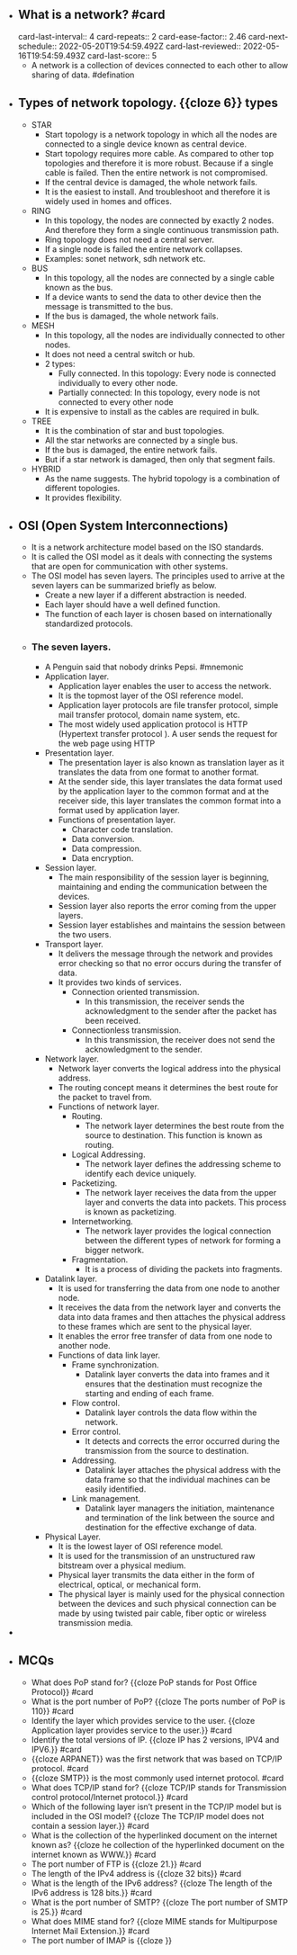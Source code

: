 - ## What is a network? #card
  card-last-interval:: 4
  card-repeats:: 2
  card-ease-factor:: 2.46
  card-next-schedule:: 2022-05-20T19:54:59.492Z
  card-last-reviewed:: 2022-05-16T19:54:59.493Z
  card-last-score:: 5
	- A network is a collection of devices connected to each other to allow sharing of data. #defination
- ## Types of network topology. {{cloze 6}} types
	- STAR
		- Start topology is a network topology in which all the nodes are connected to a single device known as central device.
		- Start topology requires more cable. As compared to other top topologies and therefore it is more robust. Because if a single cable is failed. Then the entire network is not compromised.
		- If the central device is damaged, the whole network fails.
		- It is the easiest to install. And troubleshoot and therefore it is widely used in homes and offices.
	- RING
		- In this topology, the nodes are connected by exactly 2 nodes. And therefore they form a single continuous transmission path.
		- Ring topology does not need a central server.
		- If a single node is failed the entire network collapses.
		- Examples: sonet network, sdh network etc.
	- BUS
		- In this topology, all the nodes are connected by a single cable known as the bus.
		- If a device wants to send the data to other device then the message is transmitted to the bus.
		- If the bus is damaged, the whole network fails.
	- MESH
		- In this topology, all the nodes are individually connected to other nodes.
		- It does not need a central switch or hub.
		- 2 types:
			- Fully connected. In this topology: Every node is connected individually to every other node.
			- Partially connected: In this topology, every node is not connected to every other node
		- It is expensive to install as the cables are required in bulk.
	- TREE
		- It is the combination of star and bust topologies.
		- All the star networks are connected by a single bus.
		- If the bus is damaged, the entire network fails.
		- But if a star network is damaged, then only that segment fails.
	- HYBRID
		- As the name suggests. The hybrid topology is a combination of different topologies.
		- It provides flexibility.
- ## OSI (Open System Interconnections)
	- It is a network architecture model based on the ISO standards.
	- It is called the OSI model as it deals with connecting the systems that are open for communication with other systems.
	- The OSI model has seven layers. The principles used to arrive at the seven layers can be summarized briefly as below.
		- Create a new layer if a different abstraction is needed.
		- Each layer should have a well defined function.
		- The function of each layer is chosen based on internationally standardized protocols.
	- ### The seven layers.
		- A Penguin said that nobody drinks Pepsi. #mnemonic
		- Application layer.
			- Application layer enables the user to access the network.
			- It is the topmost layer of the OSI reference model.
			- Application layer protocols are file transfer protocol, simple mail transfer protocol, domain name system, etc.
			- The most widely used application protocol is HTTP (Hypertext transfer protocol ). A user sends the request for the web page using HTTP
		- Presentation layer.
			- The presentation layer is also known as translation layer as it translates the data from one format to another format.
			- At the sender side, this layer translates the data format used by the application layer to the common format and at the receiver side, this layer translates the common format into a format used by application layer.
			- Functions of presentation layer.
				- Character code translation.
				- Data conversion.
				- Data compression.
				- Data encryption.
		- Session layer.
			- The main responsibility of the session layer is beginning, maintaining and ending the communication between the devices.
			- Session layer also reports the error coming from the upper layers.
			- Session layer establishes and maintains the session between the two users.
		- Transport layer.
			- It delivers the message through the network and provides error checking so that no error occurs during the transfer of data.
			- It provides two kinds of services.
				- Connection oriented transmission.
					- In this transmission, the receiver sends the acknowledgment to the sender after the packet has been received.
				- Connectionless transmission.
					- In this transmission, the receiver does not send the acknowledgment to the sender.
		- Network layer.
			- Network layer converts the logical address into the physical address.
			- The routing concept means it determines the best route for the packet to travel from.
			- Functions of network layer.
				- Routing.
					- The network layer determines the best route from the source to destination. This function is known as routing.
				- Logical Addressing.
					- The network layer defines the addressing scheme to identify each device uniquely.
				- Packetizing.
					- The network layer receives the data from the upper layer and converts the data into packets. This process is known as packetizing.
				- Internetworking.
					- The network layer provides the logical connection between the different types of network for forming a bigger network.
				- Fragmentation.
					- It is a process of dividing the packets into fragments.
		- Datalink layer.
			- It is used for transferring the data from one node to another node.
			- It receives the data from the network layer and converts the data into data frames and then attaches the physical address to these frames which are sent to the physical layer.
			- It enables the error free transfer of data from one node to another node.
			- Functions of data link layer.
				- Frame synchronization.
					- Datalink layer converts the data into frames and it ensures that the destination must recognize the starting and ending of each frame.
				- Flow control.
					- Datalink layer controls the data flow within the network.
				- Error control.
					- It detects and corrects the error occurred during the transmission from the source to destination.
				- Addressing.
					- Datalink layer attaches the physical address with the data frame so that the individual machines can be easily identified.
				- Link management.
					- Datalink layer managers the initiation, maintenance and termination of the link between the source and destination for the effective exchange of data.
		- Physical Layer.
			- It is the lowest layer of OSI reference model.
			- It is used for the transmission of an unstructured raw bitstream over a physical medium.
			- Physical layer transmits the data either in the form of electrical, optical, or mechanical form.
			- The physical layer is mainly used for the physical connection between the devices and such physical connection can be made by using twisted pair cable, fiber optic or wireless transmission media.
-
- ## MCQs
	- What does PoP stand for? {{cloze PoP stands for Post Office Protocol}} #card
	- What is the port number of PoP? {{cloze The ports number of PoP is 110}} #card
	- Identify the layer which provides service to the user. {{cloze Application layer provides service to the user.}} #card
	- Identify the total versions of IP. {{cloze IP has 2 versions, IPV4 and IPV6.}} #card
	- {{cloze ARPANET}} was the first network that was based on TCP/IP protocol. #card
	- {{cloze SMTP}} is the most commonly used internet protocol. #card
	- What does TCP/IP stand for? {{cloze TCP/IP stands for Transmission control protocol/Internet protocol.}} #card
	- Which of the following layer isn’t present in the TCP/IP model but is included in the OSI model? {{cloze The TCP/IP model does not contain a session layer.}} #card
	- What is the collection of the hyperlinked document on the internet known as? {{cloze he collection of the hyperlinked document on the internet known as WWW.}} #card
	- The port number of FTP is {{cloze 21.}} #card
	- The length of the IPv4 address is {{cloze 32 bits}} #card
	- What is the length of the IPv6 address? {{cloze The length of the IPv6 address is 128 bits.}} #card
	- What is the port number of SMTP? {{cloze The port number of SMTP is 25.}} #card
	- What does MIME stand for? {{cloze MIME stands for Multipurpose Internet Mail Extension.}} #card
	- The port number of IMAP is {{cloze }}